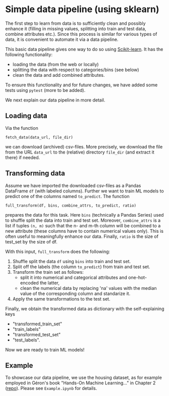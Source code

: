 # Simple data pipeline (using sklearn)
The first step to learn from data is to sufficiently clean and possibly enhance it (filling in missing values, splitting into train and test data, combine attributes etc.). Since this process is similar for various types of data, it is convenient to automate it via a data pipeline.

This basic data pipeline gives one way to do so using [Scikit-learn](https://github.com/scikit-learn/scikit-learn). It has the following functionality:

- loading the data (from the web or locally)
- splitting the data with respect to categories/bins (see below)
- clean the data and add combined attributes.

To ensure this functionality and for future changes, we have added some tests using `pytest` (more to be added).  

We next explain our data pipeline in more detail.

## Loading data
Via the function

 `fetch_data(data_url, file_dir)` 

we can download (archived) csv-files. More precisely, we download the file from the URL `data_url` to the (relative) directory `file_dir` (and extract it there) if needed. 

## Transforming data 
Assume we have imported the downloaded csv-files as a Pandas DataFrame `df` (with labeled columns). Further we want to train ML models to predict one of the columns named `to_predict`. The function 

`full_transform(df, bins, combine_attrs, to_predict, ratio)` 

prepares the data for this task. Here `bins` (technically a Pandas Series) used to shuffle split the data into train and test set. Moreover, `combine_attrs` is a list if tuples `(n, m)` such that the n- and m-th column will be combined to a new attribute (these columns have to contain numerical values only). This is often useful to meaningfully enhance our data. Finally, `ratio` is the size of test_set by the size of df.

With this input, `full_transform` does the following:

1. Shuffle split the data `df` using `bins` into train and test set.
2. Split off the labels (the column `to_predict`) from train and test set.
3. Transform the train set as follows: 
   * split it into numerical and categorical attributes and one-hot-encoded the latter,
   * clean the numerical data by replacing 'na' values with the median value of the corresponding column and standarize it.  
4. Apply the same transformations to the test set.

Finally, we obtain the transformed data as dictionary with the self-explaining keys 

* "transformed_train_set"
* "train_labels"
* "transformed_test_set"
* "test_labels".

Now we are ready to train ML models!


## Example

To showcase our data pipeline, we use the housing dataset, as for example employed in Géron's book "Hands-On Machine Learning..." in Chapter 2 ([repo](https://github.com/ageron/handson-ml2)). Please see `Example.ipynb` for details.

 
